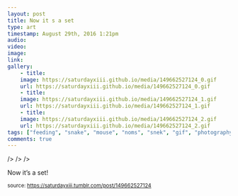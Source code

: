```yaml
---
layout: post
title: Now it s a set
type: art
timestamp: August 29th, 2016 1:21pm
audio: 
video: 
image: 
link: 
gallery:
	- title: 
	image: https://saturdayxiii.github.io/media/149662527124_0.gif
	url: https://saturdayxiii.github.io/media/149662527124_0.gif
	- title: 
	image: https://saturdayxiii.github.io/media/149662527124_1.gif
	url: https://saturdayxiii.github.io/media/149662527124_1.gif
	- title: 
	image: https://saturdayxiii.github.io/media/149662527124_2.gif
	url: https://saturdayxiii.github.io/media/149662527124_2.gif
tags: ["feeding", "snake", "mouse", "noms", "snek", "gif", "photography", "art"]
comments: true
---
```


 />
 />
 />
        
Now it’s a set!
 
  
<small>source: https://saturdayxiii.tumblr.com/post/149662527124</small>